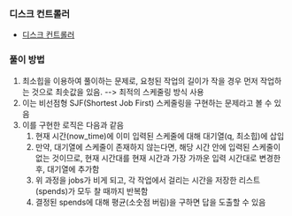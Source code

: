 ### 디스크 컨트롤러
- [디스크 컨트롤러](https://school.programmers.co.kr/learn/courses/30/lessons/42627)
### 풀이 방법
1. 최소힙을 이용하여 풀이하는 문제로, 요청된 작업의 길이가 작을 경우 먼저 작업하는 것으로 최솟값을 있음. --> 최적의 스케줄링 방식 사용
2. 이는 비선점형 SJF(Shortest Job First) 스케줄링을 구현하는 문제라고 볼 수 있음
3. 이를 구현한 로직은 다음과 같음
   1. 현재 시간(now_time)에 이미 입력된 스케줄에 대해 대기열(q, 최소힙)에 삽입
   2. 만약, 대기열에 스케줄이 존재하지 않는다면, 해당 시간 안에 입력된 스케줄이 없는 것이므로, 현재 시간대를 현재 시간과 가장 가까운 입력 시간대로 변경한 후, 대기열에 추가함
   3. 위 과정을 jobs가 비게 되고, 각 작업에서 걸리는 시간을 저장한 리스트(spends)가 모두 찰 때까지 반복함
   4. 결정된 spends에 대해 평균(소숫점 버림)을 구하면 답을 도출할 수 있음